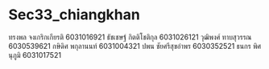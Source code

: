 # Sec33_chiangkhan
ทรงพล จงเกริกเกียรติ	6031016921
ธัชเชษฐ์ กิตติโชติกุล   6031026121
วุฒิพงศ์ ทาบสุวรรณ	6030539621
กษิดิศ พกุลานนท์	6031004321
ปพน ชัยศรีสุขอำพร	6030352521
ธนกร พิศนุภูมิ      6031017521

